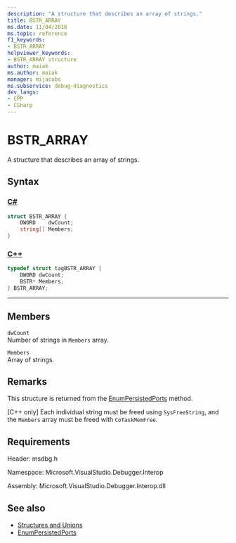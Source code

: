 ```yaml
---
description: "A structure that describes an array of strings."
title: BSTR_ARRAY
ms.date: 11/04/2016
ms.topic: reference
f1_keywords:
- BSTR_ARRAY
helpviewer_keywords:
- BSTR_ARRAY structure
author: maiak
ms.author: maiak
manager: mijacobs
ms.subservice: debug-diagnostics
dev_langs:
- CPP
- CSharp
---
```

# BSTR_ARRAY

A structure that describes an array of strings.

## Syntax

### [C#](#tab/csharp)
```csharp
struct BSTR_ARRAY {
    DWORD    dwCount;
    string[] Members;
}
```
### [C++](#tab/cpp)
```cpp
typedef struct tagBSTR_ARRAY {
    DWORD dwCount;
    BSTR* Members;
} BSTR_ARRAY;
```
---

## Members
`dwCount`\
Number of strings in `Members` array.

`Members`\
Array of strings.

## Remarks
This structure is returned from the [EnumPersistedPorts](../../../extensibility/debugger/reference/idebugportsupplier3-enumpersistedports.md) method.

 [C++ only] Each individual string must be freed using `SysFreeString`, and the `Members` array must be freed with `CoTaskMemFree`.

## Requirements
Header: msdbg.h

Namespace: Microsoft.VisualStudio.Debugger.Interop

Assembly: Microsoft.VisualStudio.Debugger.Interop.dll

## See also
- [Structures and Unions](../../../extensibility/debugger/reference/structures-and-unions.md)
- [EnumPersistedPorts](../../../extensibility/debugger/reference/idebugportsupplier3-enumpersistedports.md)

